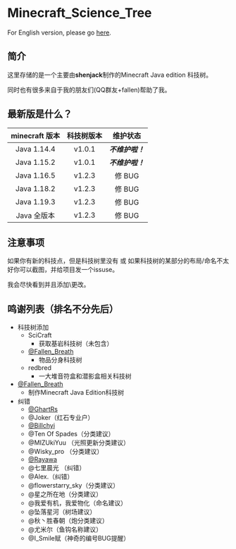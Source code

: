 # Minecraft_Science_Tree

For English version, please go [here](https://github.com/shenjackyuanjie/Minecraft_Science_Tree/blob/master/readme-en.md).

## 简介

这里存储的是一个主要由**shenjack**制作的Minecraft Java edition 科技树。

同时也有很多来自于我的朋友们(QQ群友+fallen)帮助了我。

## 最新版是什么？

| minecraft 版本 | 科技树版本 | 维护状态 |
| :---: | :---: | :---: |
| Java 1.14.4 | v1.0.1 | ***不维护啦！*** |
| Java 1.15.2 | v1.0.1 | ***不维护啦！*** |
| Java 1.16.5 | v1.2.3 | 修 BUG |
| Java 1.18.2 | v1.2.3 | 修 BUG |
| Java 1.19.3 | v1.2.3 | 修 BUG |
| Java 全版本 | v1.2.3 | 修 BUG |

## 注意事项

如果你有新的科技点，但是科技树里没有 或 如果科技树的某部分的布局/命名不太好你可以截图，并给项目发一个issuse。

我会尽快看到并且添加\更改。

## 鸣谢列表（排名不分先后）
- 科技树添加
    - SciCraft
        - 获取基岩科技树（未包含）
    - [@Fallen_Breath](https://github.com/Fallen_Breath)
        - 物品分身科技树
    - redbred
        - 一大堆音符盒和潜影盒相关科技树
- [@Fallen_Breath](https://github.com/Fallen_Breath)
    - 制作Minecraft Java Edition科技树
- 纠错
    - [@GhartRs](https://github.com/GhastRs)
    - @Joker（红石专业户）
    - [@Billchyi](https://github.com/Billchyi)
    - @Ten Of Spades（分类建议）
    - @MIZUkiYuu （光照更新分类建议）
    - @Wisky_pro （分类建议）
    - [@Rayawa](https://github.com/Rayawa)
    - @七里晨光 （纠错）
    - @Alex.（纠错）
    - @flowerstarry_sky（分类建议）
    - @星之所在地（分类建议）
    - @我爱有机，我爱物化（命名建议）
    - @坠落星河（树场建议）
    - @秋丶胜春朝（炮分类建议）
    - @尤米尔（鱼钩名称建议）
    - @I_Smile赋（神奇的编号BUG提醒）